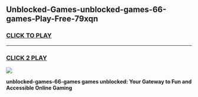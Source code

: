 
## Unblocked-Games-unblocked-games-66-games-Play-Free-79xqn
<h3>
<a href="https://premium76.site?title=unblocked-games-66-games&ref=18A">CLICK TO PLAY</a></h3>
<hr>

<h3>
<a href="https://premium76.site?title=unblocked-games-66-games&ref=18A">CLICK 2 PLAY</a>
  
</h3>

<a href="https://premium76.site?title=unblocked-games-66-games&ref=18A"><img src="https://clearcache.store/games.png"></a>


**unblocked-games-66-games games unblocked: Your Gateway to Fun and Accessible Online Gaming**
